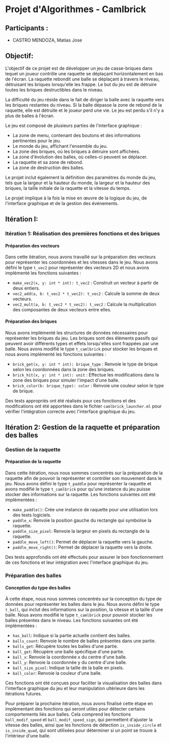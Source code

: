 # Projet d'Algorithmes - Camlbrick

## Participants :
- CASTRO MENDOZA, Matias Jose 

## Objectif: 

L'objectif de ce projet est de développer un jeu de casse-briques dans lequel un joueur contrôle une raquette se déplaçant horizontalement en bas de l'écran. La raquette rebondit une balle se déplaçant à travers le niveau, détruisant les briques lorsqu'elle les frappe. Le but du jeu est de détruire toutes les briques destructibles dans le niveau.

La difficulté du jeu réside dans le fait de diriger la balle avec la raquette vers les briques restantes du niveau. Si la balle dépasse la zone de rebond de la raquette, elle est détruite et le joueur perd une vie. Le jeu est perdu s'il n'y a plus de balles à l'écran.

Le jeu est composé de plusieurs parties de l'interface graphique :

- La zone de menu, contenant des boutons et des informations pertinentes pour le jeu.
- Le monde du jeu, affichant l'ensemble du jeu.
- La zone des briques, où les briques à détruire sont affichées.
- La zone d'évolution des balles, où celles-ci peuvent se déplacer.
- La raquette et sa zone de rebond.
- La zone de destruction des balles.

Le projet inclut également la définition des paramètres du monde du jeu, tels que la largeur et la hauteur du monde, la largeur et la hauteur des briques, la taille initiale de la raquette et la vitesse du temps.

Le projet implique à la fois la mise en œuvre de la logique du jeu, de l'interface graphique et de la gestion des événements.

## Itération I:

### Itération 1: Réalisation des premières fonctions et des briques

#### Préparation des vecteurs
Dans cette itération, nous avons travaillé sur la préparation des vecteurs pour représenter les coordonnées et les vitesses dans le jeu. Nous avons défini le type `t_vec2` pour représenter des vecteurs 2D et nous avons implémenté les fonctions suivantes :

- `make_vec2(x, y: int * int): t_vec2` : Construit un vecteur à partir de deux entiers.
- `vec2_add(a, b: t_vec2 * t_vec2): t_vec2` : Calcule la somme de deux vecteurs.
- `vec2_mult(a, b: t_vec2 * t_vec2): t_vec2` : Calcule la multiplication des composantes de deux vecteurs entre elles.

#### Préparation des briques
Nous avons implémenté les structures de données nécessaires pour représenter les briques du jeu. Les briques sont des éléments passifs qui peuvent avoir différents types et effets lorsqu'elles sont frappées par une balle. Nous avons modifié le type `t_camlbrick` pour stocker les briques et nous avons implémenté les fonctions suivantes :

- `brick_get(x, y: int * int): brique_type` : Renvoie le type de brique selon les coordonnées dans la zone des briques.
- `brick_hit(x, y: int * int): unit` : Effectue les modifications dans la zone des briques pour simuler l'impact d'une balle.
- `brick_color(b: brique_type): color` : Renvoie une couleur selon le type de brique.

Des tests appropriés ont été réalisés pour ces fonctions et des modifications ont été apportées dans le fichier `camlbrick_launcher.ml` pour vérifier l'intégration correcte avec l'interface graphique du jeu.

## Itération 2: Gestion de la raquette et préparation des balles

### Gestion de la raquette

#### Préparation de la raquette
Dans cette itération, nous nous sommes concentrés sur la préparation de la raquette afin de pouvoir la représenter et contrôler son mouvement dans le jeu. Nous avons défini le type `t_paddle` pour représenter la raquette et avons modifié le type `t_camlbrick` pour qu'une instance du jeu puisse stocker des informations sur la raquette. Les fonctions suivantes ont été implémentées :

- `make_paddle()`: Crée une instance de raquette pour une utilisation lors des tests logiciels.
- `paddle_x`: Renvoie la position gauche du rectangle qui symbolise la raquette.
- `paddle_size_pixel`: Renvoie la largeur en pixels du rectangle de la raquette.
- `paddle_move_left()`: Permet de déplacer la raquette vers la gauche.
- `paddle_move_right()`: Permet de déplacer la raquette vers la droite.

Des tests approfondis ont été effectués pour assurer le bon fonctionnement de ces fonctions et leur intégration avec l'interface graphique du jeu.

### Préparation des balles

#### Conception du type des balles
À cette étape, nous nous sommes concentrés sur la conception du type de données pour représenter les balles dans le jeu. Nous avons défini le type `t_ball`, qui inclut des informations sur la position, la vitesse et la taille d'une balle. Nous avons modifié le type `t_camlbrick` pour pouvoir stocker les balles présentes dans le niveau. Les fonctions suivantes ont été implémentées :

- `has_ball`: Indique si la partie actuelle contient des balles.
- `balls_count`: Renvoie le nombre de balles présentes dans une partie.
- `balls_get`: Récupère toutes les balles d'une partie.
- `ball_get`: Récupère une balle spécifique d'une partie.
- `ball_x`: Renvoie la coordonnée x du centre d'une balle.
- `ball_y`: Renvoie la coordonnée y du centre d'une balle.
- `ball_size_pixel`: Indique la taille de la balle en pixels.
- `ball_color`: Renvoie la couleur d'une balle.

Ces fonctions ont été conçues pour faciliter la visualisation des balles dans l'interface graphique du jeu et leur manipulation ultérieure dans les itérations futures.

Pour préparer la prochaine itération, nous avons finalisé cette étape en implémentant des fonctions qui seront utiles pour détecter certains comportements liés aux balles. Cela comprend les fonctions `ball_modif_speed` et `ball_modif_speed_sign`, qui permettent d'ajuster la vitesse des balles, ainsi que les fonctions de détection `is_inside_circle` et `is_inside_quad`, qui sont utilisées pour déterminer si un point se trouve à l'intérieur d'une balle.
